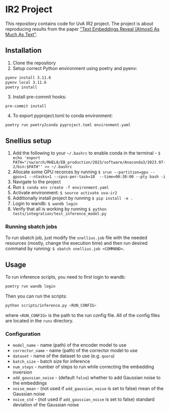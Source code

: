 # IR2 Project

This repository contains code for UvA IR2 project. The project is about reproducing results from the paper ["Text Embeddings Reveal (Almost) As Much As Text"](https://arxiv.org/abs/2310.06816).

## Installation

1. Clone the repository
2. Setup correct Python environment using poetry and pyenv:

```bash
pyenv install 3.11.6
pyenv local 3.11.6
poetry install
```

3. Install pre-commit hooks:

```
pre-commit install
```

4. To export pyproject.toml to conda environment:

```
poetry run poetry2conda pyproject.toml environment.yaml
```

## Snellius setup

1. Add the following to your `~/.bashrc` to enable conda in the terminal - `$ echo 'export PATH="/sw/arch/RHEL8/EB_production/2023/software/Anaconda3/2023.07-2/bin:$PATH"' >> ~/.bashrc`
2. Allocate some GPU recorces by running `$ srun --partition=gpu --gpus=1 --ntasks=1 --cpus-per-task=18  --time=00:30:00 --pty bash -i`
3. Navigate to the project
4. Run `$ conda env create -f environment.yaml`
5. Activate environment: `$ source activate uva-ir2`
6. Additionally install project by running `$ pip install -e .`
7. Login to wandb: `$ wandb login`
8. Verify that all is working by running `$ python tests/integration/test_inference_model.py`

### Running sbatch jobs

To run sbatch job, just modify the `snellius.job` file with the needed resources (mostly, change the execution time) and then run desired command by running: `$ sbatch snellius.job <COMMAND>`.

## Usage

To run inference scripts, you need to first login to wandb:

```bash
poetry run wandb login
```

Then you can run the scripts:

```bash
python scripts/inference.py <RUN_CONFIG>
```

where `<RUN_CONFIG>` is the path to the run config file. All of the config files are located in the `runs` directory.

### Configuration

- `model_name` - name (path) of the encoder model to use
- `corrector_name` - name (path) of the corrector model to use
- `dataset` - name of the dataset to use (e.g. `quora`)
- `batch_size` - batch size for inference
- `num_steps` - number of steps to run while correcting the embedding inversion
- `add_gaussian_noise` - (default `false`) whether to add Gaussian noise to the embeddings
- `noise_mean` - (not used if `add_gaussian_noise` is set to false) mean of the Gaussian noise
- `noise_std` - (not used if `add_gaussian_noise` is set to false) standard deviation of the Gaussian noise
